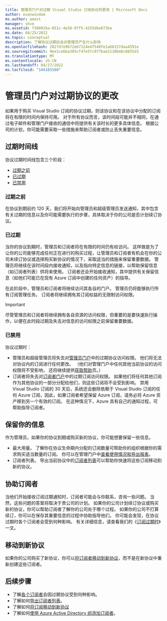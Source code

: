 ```yaml
---
title: 管理员门户对过期 Visual Studio 订阅协议的更改 | Microsoft Docs
author: evanwindom
ms.author: amast
manager: shve
ms.assetid: f38092ba-051c-4e58-97f5-4255dbe873ba
ms.date: 04/25/2022
ms.topic: conceptual
description: 了解协议过期后会对管理员产生什么影响
ms.openlocfilehash: 2827d7e9672eb7124e4f548fe1a66157daa4591e
ms.sourcegitcommit: 9ee1cebba305cf47e5fc977bae2110b48c8855d3
ms.translationtype: MT
ms.contentlocale: zh-CN
ms.lasthandoff: 04/27/2022
ms.locfileid: "144103160"
---
```

# <a name="admin-portal-changes-for-expired-agreements"></a>管理员门户对过期协议的更改
如果用于购买 Visual Studio 订阅的协议过期，则该协议和在该协议中分配的订阅将在有限的时间内保持可用。  对于所有协议而言，该时间段可能并不相同，在通过电子邮件和管理门户接收的通信中将提供有关该时长的更多具体信息。  根据公司的计划，你可能需要采取一些措施来帮助订阅者或防止丢失重要信息。

## <a name="expiration-timeline"></a>过期时间线 
协议过期时间线包含三个阶段：
+ [过期之前](#prior-to-expiration)
+ [已过期](#expired)
+ [已禁用](#disabled)

### <a name="prior-to-expiration"></a>过期之前
在协议到期前约 120 天，我们将开始向管理员和超级管理员发送通知，其中包含有关过期的信息以及你可能需要执行的步骤，具体取决于你的公司是否计划续订协议。 

### <a name="expired"></a>已过期
当你的协议到期时，管理员和订阅者将在有限的时间仍有权访问。  这样做是为了让你的公司能够完成任何正在进行的购买过程，让管理员和订阅者有机会在你的公司未续订协议或选择购买新协议的情况下，采取适当的措施来保留重要数据。  管理员将继续在该时间段内接收通知，以及指向特定信息的链接，以帮助保留信息（如订阅者列表）供将来使用。  订阅者还会开始接收通知，其中提供有关保留信息（如他们可能已在现有 Azure 订阅中创建的任何资产）的指导。  

在此阶段中，管理员和订阅者将继续访问其各自的门户。  管理员仍将能够执行所有订阅管理任务。  订阅者将继续拥有其订阅权益的无限制访问权限。  

> [!IMPORTANT]
> 尽管管理员和订阅者将继续拥有各自资源的访问权限，但重要的是要快速执行操作，以便在此时段过期及失去对信息的访问权限之前保留重要数据。

### <a name="disabled"></a>已禁用
协议过期时：
+ 管理员和超级管理员将失去对[管理员门户](https://manage.visualstudio.com)中的过期协议访问权限。  他们将无法对协议内的订阅进行任何更改。  （他们对管理门户中任何其他当前协议的访问权限将不受影响，  还将继续提供[获取帮助](https://manage.visualstudio.com/gethelp)页。）
+ 订阅者将失去对[订阅者门户](https://my.visualstudio.com)中的过期订阅访问权限。  如果他们将任何其他订阅作为其他协议的一部分分配给他们，则这些订阅将不会受到影响。 禁用 Visual Studio 订阅的 30 天后，系统还会删除依赖于 Visual Studio 订阅的任何 Azure 订阅，因此，如果订阅者希望保留 Azure 订阅，请务必将 Azure 资产移到另一个有效的订阅。  在这种情况下，Azure 具有自己的通知过程，可帮助指导订阅者。  

## <a name="preserving-your-information"></a>保留你的信息
作为管理员，如果你的协议到期或购买新的协议，你可能想要保留一些信息。 
+ 最大用量。  了解你在协议生命期内分配的订阅数量可帮助你的组织根据你的需求购买适当数量的订阅。  你可以在管理门户中[查看使用情况和导出报表](maximum-usage.md)。  
+ 订阅者列表。  导出当前协议中的[订阅者列表](exporting-subscriptions.md)可以帮助你快速将这些订阅移动到新的协议。  

## <a name="assisting-subscribers"></a>协助订阅者
当他们开始接收订阅过期通知时，订阅者可能会与你联系，咨询一些问题。  当然，这些问题的答案将取决于贵公司的计划。  如果你的公司计划续订协议或购买新的协议，你可以帮助订阅者了解你的公司处于哪个过程。  如果你的公司不打算续订，你可以在保存其重要信息的过程中协助指导他们。  你可能会发现，在协议过期时各个订阅者会受到何种影响。 有关详细信息，请查看我们的《[订阅过期时](subscription-expiration.md)》一文。 

## <a name="moving-to-a-new-agreement"></a>移动到新协议
如果你的公司购买了新协议，你可以[将订阅者移动到新协议](migrate-subscriptions.md)，而不是在新协议中重新创建这些订阅者。  

## <a name="next-steps"></a>后续步骤
+ 了解[各个订阅者](subscription-expiration.md)会因过期协议受到何种影响。
+ 了解如何[导出订阅者列表](exporting-subscriptions.md)。
+ 了解如何[将订阅移动到新协议](migrate-subscriptions.md)
+ 了解如何[使用 Azure Active Directory 组添加订阅者](assign-license-bulk.md#use-azure-active-directory-groups-to-assign-subscriptions)。
